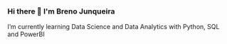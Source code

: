 ### Hi there 👋 I'm  Breno Junqueira

I’m currently learning Data Science and Data Analytics with Python, SQL and PowerBI

<!--
**brenoaj/brenoaj** is a ✨ _special_ ✨ repository because its `README.md` (this file) appears on your GitHub profile.

Here are some ideas to get you started:

- 🔭 I’m currently working on ...
- 🌱 I’m currently learning ...
- 👯 I’m looking to collaborate on ...
- 🤔 I’m looking for help with ...
- 💬 Ask me about ...
- 📫 How to reach me: ...
- 😄 Pronouns: ...
- ⚡ Fun fact: ...


<img src="{https://img.shields.io/badge/LinkedIn-0077B5?style=for-the-badge&logo=linkedin&logoColor=white}" />
![image]({https://img.shields.io/badge/LinkedIn-0077B5?style=for-the-badge&logo=linkedin&logoColor=white})
-->
